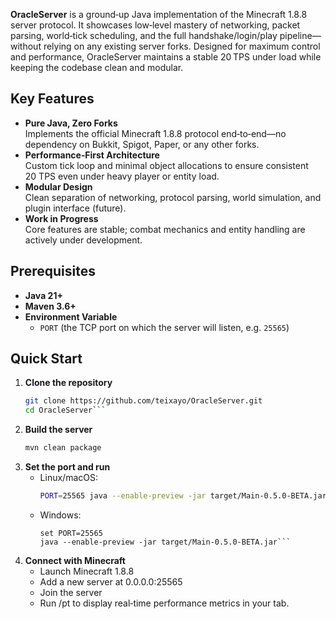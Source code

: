**OracleServer** is a ground‑up Java implementation of the Minecraft 1.8.8 server protocol. It showcases low‑level mastery of networking, packet parsing, world‑tick scheduling, and the full handshake/login/play pipeline—without relying on any existing server forks. Designed for maximum control and performance, OracleServer maintains a stable 20 TPS under load while keeping the codebase clean and modular.

## Key Features

- **Pure Java, Zero Forks**  
  Implements the official Minecraft 1.8.8 protocol end‑to‑end—no dependency on Bukkit, Spigot, Paper, or any other forks.
- **Performance‑First Architecture**  
  Custom tick loop and minimal object allocations to ensure consistent 20 TPS even under heavy player or entity load.
- **Modular Design**  
  Clean separation of networking, protocol parsing, world simulation, and plugin interface (future).
- **Work in Progress**  
  Core features are stable; combat mechanics and entity handling are actively under development.

## Prerequisites

- **Java 21+**  
- **Maven 3.6+**  
- **Environment Variable**  
  - `PORT` (the TCP port on which the server will listen, e.g. `25565`)

## Quick Start

1. **Clone the repository**  
   ```bash
   git clone https://github.com/teixayo/OracleServer.git
   cd OracleServer```
2. **Build the server**
   ```bash
   mvn clean package
   ```
3. **Set the port and run**
   - Linux/macOS:
      ```bash
      PORT=25565 java --enable-preview -jar target/Main-0.5.0-BETA.jar
      ```
   - Windows:
      ```
      set PORT=25565
      java --enable-preview -jar target/Main-0.5.0-BETA.jar```
4. **Connect with Minecraft**
    - Launch Minecraft 1.8.8
    - Add a new server at 0.0.0.0:25565
    - Join the server
    - Run /pt to display real‑time performance metrics in your tab.

